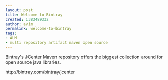 ```yaml
---
layout: post
title: Welcome to Bintray
created: 1383489332
author: avim
permalink: welcome-to-bintray
tags:
- ALM
- multi repository artifact maven open source
---
```

<p>Bintray&#39;s JCenter Maven repository offers the biggest collection around for open source java libraries.</p>

<p>http://bintray.com/bintray/jcenter</p>

<p>&nbsp;</p>
